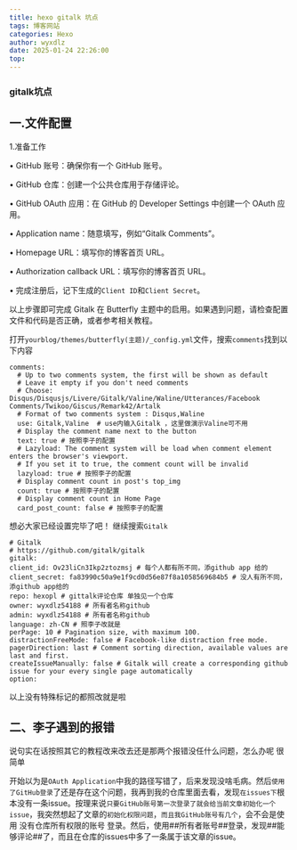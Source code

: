 ```yaml
---
title: hexo gitalk 坑点
tags: 博客网站
categories: Hexo
author: wyxdlz
date: 2025-01-24 22:26:00
top:
---
```

### gitalk坑点

## 一.文件配置

1.准备工作

• GitHub 账号：确保你有一个 GitHub 账号。

• GitHub 仓库：创建一个公共仓库用于存储评论。

• GitHub OAuth 应用：在 GitHub 的 Developer Settings 中创建一个 OAuth 应用。

• Application name：随意填写，例如“Gitalk Comments”。

• Homepage URL：填写你的博客首页 URL。

• Authorization callback URL：填写你的博客首页 URL。

• 完成注册后，记下生成的`Client ID`和`Client Secret`。

以上步骤即可完成 Gitalk 在 Butterfly 主题中的启用。如果遇到问题，请检查配置文件和代码是否正确，或者参考相关教程。




打开`yourblog/themes/butterfly(主题)/_config.yml`文件，搜索`comments`找到以下内容
```
comments:
  # Up to two comments system, the first will be shown as default
  # Leave it empty if you don't need comments
  # Choose: Disqus/Disqusjs/Livere/Gitalk/Valine/Waline/Utterances/Facebook Comments/Twikoo/Giscus/Remark42/Artalk
  # Format of two comments system : Disqus,Waline
  use: Gitalk,Valine  # use内输入Gitalk ，这里做演示Valine可不用
  # Display the comment name next to the button
  text: true # 按照李子的配置
  # Lazyload: The comment system will be load when comment element enters the browser's viewport.
  # If you set it to true, the comment count will be invalid
  lazyload: true # 按照李子的配置
  # Display comment count in post's top_img
  count: true # 按照李子的配置
  # Display comment count in Home Page
  card_post_count: false # 按照李子的配置
  ```
  
  想必大家已经设置完毕了吧！
  继续搜索`Gitalk`
  ```
  # Gitalk
# https://github.com/gitalk/gitalk
gitalk:
  client_id: Ov23liCn3Ikp2ztozmsj # 每个人都有所不同，添github app 给的
  client_secret: fa83990c50a9e1f9cd0d56e87f8a1058569684b5 # 没人有所不同，添github app给的
  repo: hexopl # gittalk评论仓库 单独见一个仓库
  owner: wyxdlz54188 # 所有者名称github
  admin: wyxdlz54188 # 所有者名称github
  language: zh-CN # 照李子改就是
  perPage: 10 # Pagination size, with maximum 100.
  distractionFreeMode: false # Facebook-like distraction free mode.
  pagerDirection: last # Comment sorting direction, available values are last and first.
  createIssueManually: false # Gitalk will create a corresponding github issue for your every single page automatically
  option:
  ```
  
  以上没有特殊标记的都照改就是啦
  
## 二、李子遇到的报错

说句实在话按照其它的教程改来改去还是那两个报错没任什么问题，怎么办呢
很简单

开始以为是`OAuth Application`中我的路径写错了，后来发现没啥毛病。然后`使用了GitHub登录`了还是存在这个问题，我再到我的仓库里面去看，发现`在issues下`根本没有一条issue。按理来说`只要GitHub账号第一次登录了就会给当前文章初始化一个issue`，我突然想起了文章的`初始化权限问题`，`而且我GitHub账号有几个`，会不会是使用 没有仓库所有权限的账号 登录。然后，使用##所有者账号##登录，发现##能够评论##了，而且在仓库的issues中多了一条属于该文章的issue。
